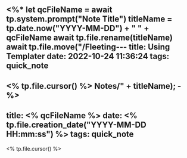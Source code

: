 <%*
let qcFileName = await tp.system.prompt("Note Title")
titleName = tp.date.now("YYYY-MM-DD") + " " + qcFileName
await tp.file.rename(titleName)
await tp.file.move("/Fleeting---
title: Using Templater
date: 2022-10-24 11:36:24
tags: quick_note
---

<% tp.file.cursor() %>
 Notes/" + titleName);
-%>
---
title: <% qcFileName %>
date: <% tp.file.creation_date("YYYY-MM-DD HH:mm:ss") %>
tags: quick_note
---

<% tp.file.cursor() %>
